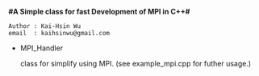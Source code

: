**#A Simple class for fast Development of MPI in C++#**

	Author : Kai-Hsin Wu
    email  : kaihsinwu@gmail.com

* MPI_Handler

	class for simplify using MPI. 
	(see example_mpi.cpp for futher usage.)

	
